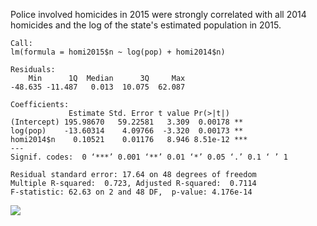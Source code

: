 Police involved homicides in 2015 were strongly correlated with all 2014 homicides and the log of the state's estimated population in 2015.

	Call:
	lm(formula = homi2015$n ~ log(pop) + homi2014$n)

	Residuals:
		Min      1Q  Median      3Q     Max 
	-48.635 -11.487   0.013  10.075  62.087 

	Coefficients:
				 Estimate Std. Error t value Pr(>|t|)    
	(Intercept) 195.98670   59.22581   3.309  0.00178 ** 
	log(pop)    -13.60314    4.09766  -3.320  0.00173 ** 
	homi2014$n    0.10521    0.01176   8.946 8.51e-12 ***
	---
	Signif. codes:  0 ‘***’ 0.001 ‘**’ 0.01 ‘*’ 0.05 ‘.’ 0.1 ‘ ’ 1

	Residual standard error: 17.64 on 48 degrees of freedom
	Multiple R-squared:  0.723, Adjusted R-squared:  0.7114 
	F-statistic: 62.63 on 2 and 48 DF,  p-value: 4.176e-14

 ![](http://careaga.s3.amazonaws.com/Rplot-2015-09-30.png)
    
   
   
